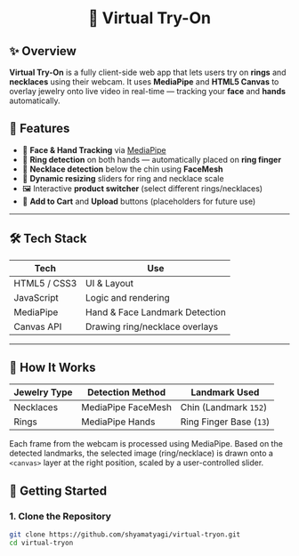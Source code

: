 <h1 align="center">💍 Virtual Try-On</h1>


## ✨ Overview

**Virtual Try-On** is a fully client-side web app that lets users try on **rings** and **necklaces** using their webcam. It uses **MediaPipe** and **HTML5 Canvas** to overlay jewelry onto live video in real-time — tracking your **face** and **hands** automatically.

## 🚀 Features

- 🔮 **Face & Hand Tracking** via [MediaPipe](https://google.github.io/mediapipe/)
- 💍 **Ring detection** on both hands — automatically placed on **ring finger**
- 💎 **Necklace detection** below the chin using **FaceMesh**
- 🔄 **Dynamic resizing** sliders for ring and necklace scale
- 🖼️ Interactive **product switcher** (select different rings/necklaces)
- 🛒 **Add to Cart** and **Upload** buttons (placeholders for future use)

---

## 🛠️ Tech Stack

| Tech          | Use                                         |
|---------------|----------------------------------------------|
| HTML5 / CSS3  | UI & Layout                                 |
| JavaScript    | Logic and rendering                         |
| MediaPipe     | Hand & Face Landmark Detection              |
| Canvas API    | Drawing ring/necklace overlays              |           |

---

## 🎯 How It Works

| Jewelry Type | Detection Method      | Landmark Used            |
|--------------|-----------------------|---------------------------|
| Necklaces    | MediaPipe FaceMesh    | Chin (Landmark `152`)     |
| Rings        | MediaPipe Hands       | Ring Finger Base (`13`)   |

Each frame from the webcam is processed using MediaPipe. Based on the detected landmarks, the selected image (ring/necklace) is drawn onto a `<canvas>` layer at the right position, scaled by a user-controlled slider.

## 🔧 Getting Started

### 1. Clone the Repository

```bash
git clone https://github.com/shyamatyagi/virtual-tryon.git
cd virtual-tryon
```

